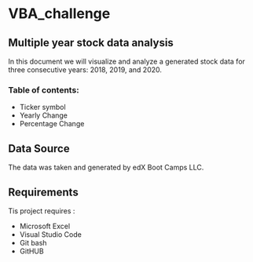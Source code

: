 # VBA_challenge
## Multiple year stock data analysis
In this document we will visualize and analyze a generated stock data for three consecutive years: 2018, 2019, and 2020.
### Table of contents:
- Ticker symbol
- Yearly Change
- Percentage Change
## Data Source
The data was taken and generated by edX Boot Camps LLC.
## Requirements
Tis project requires :
- Microsoft Excel
- Visual Studio Code
- Git bash
- GitHUB
  
  
